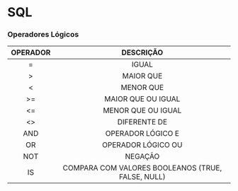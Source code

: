 # SQL

### Operadores Lógicos

|    OPERADOR | DESCRIÇÃO                                           |
|        :---:|:---:                                                |
|    =        |                       IGUAL                         |
|    >        |                     MAIOR QUE                       |
|    <        |                     MENOR QUE                       |
|    >=       |                MAIOR QUE OU IGUAL                   |
|    <=       |                MENOR QUE OU IGUAL                   |
|    <>       |                   DIFERENTE DE                      |
|    AND      |                 OPERADOR LÓGICO E                   |
|    OR       |                 OPERADOR LÓGICO OU                  |
|    NOT      |                     NEGAÇÃO                         |
|    IS       |   COMPARA COM VALORES BOOLEANOS (TRUE, FALSE, NULL) |

